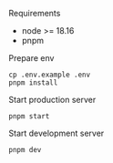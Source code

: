 Requirements

- node >= 18.16
- pnpm

Prepare env
```
cp .env.example .env
pnpm install
```

Start production server
```
pnpm start
```

Start development server
```
pnpm dev
```
